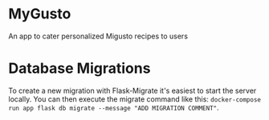 # MyGusto
An app to cater personalized Migusto recipes to users

# Database Migrations
To create a new migration with Flask-Migrate it's easiest to start the server locally. You can then execute the migrate command like this: `docker-compose run app flask db migrate --message "ADD MIGRATION COMMENT"`.
